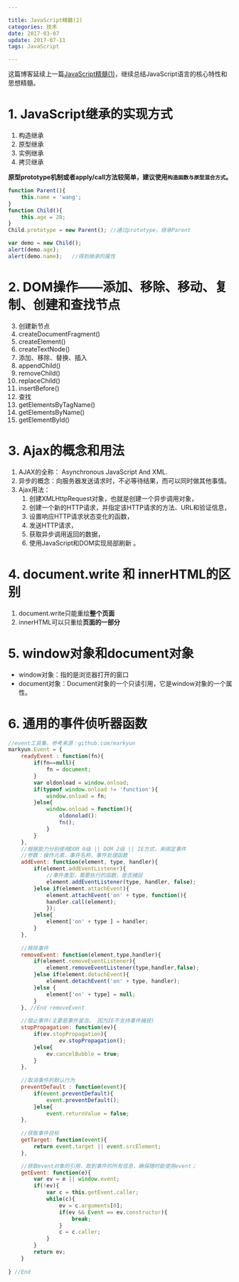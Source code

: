 ```yaml
---

title: JavaScript精髓(2)
categories: 技术
date: 2017-03-07 
update: 2017-07-11
tags: JavaScript

---
```


这篇博客延续上一篇[JavaScript精髓(1)](#)，继续总结JavaScript语言的核心特性和思想精髓。
<!--more-->

# 1. JavaScript继承的实现方式
 1. 构造继承
 2. 原型继承
 3. 实例继承
 4. 拷贝继承

 **原型prototype机制或者apply/call方法较简单，建议使用`构造函数与原型混合方式`。**
 
```js
function Parent(){
	this.name = 'wang';
}
function Child(){
	this.age = 28;
}
Child.prototype = new Parent();	//通过prototype，继承Parent	

var demo = new Child();
alert(demo.age);
alert(demo.name);	//得到继承的属性
```



 
# 2. DOM操作——添加、移除、移动、复制、创建和查找节点
 3. 创建新节点
 4. createDocumentFragment()
 5. createElement()
 6. createTextNode()
 7. 添加、移除、替换、插入
 8. appendChild()
 9. removeChild()
 10. replaceChild()
 11. insertBefore()
 12. 查找
 13. getElementsByTagName()
 14. getElementsByName()
 15. getElementById()
  
# 3. Ajax的概念和用法
 1. AJAX的全称： Asynchronous JavaScript And XML.
 2. 异步的概念：向服务器发送请求时，不必等待结果，而可以同时做其他事情。
 3. Ajax用法：
	 1. 创建XMLHttpRequest对象，也就是创建一个异步调用对象，
	 2. 创建一个新的HTTP请求，并指定该HTTP请求的方法、URL和验证信息，
	 3. 设置响应HTTP请求状态变化的函数，
	 4. 发送HTTP请求，
	 5. 获取异步调用返回的数据，
	 6. 使用JavaScript和DOM实现局部刷新 。

  
# 4. document.write 和 innerHTML的区别
 1. document.write只能重绘**整个页面**
 2. innerHTML可以只重绘**页面的一部分**



# 5. window对象和document对象

 - window对象：指的是浏览器打开的窗口
 - document对象：Document对象的一个只读引用，它是window对象的一个属性。

# 6. 通用的事件侦听器函数
```javascript
//event工具集，参考来源：github.com/markyun
markyun.Event = {
	readyEvent : function(fn){
		if(fn==null){
			fn = document;
		}
		var oldonload = window.onload;
		if(typeof window.onload != 'function'){
			window.onload = fn;
		}else{
			window.onload = function(){
				oldonolad():
				fn();
			}
		}	
	},
	//根据能力分别使用DOM 0级 || DOM 2级 || IE方式，来绑定事件
	//参数：操作元素，事件名称，事件处理函数
	addEvent: function(element, type, handler){
		if(element.addEventListener){
			//事件类型，需要执行的函数，是否捕捉
			element.addEventListener(type, handler, false);
		}else if(element.attachEvent){
			element.attachEvent('on' + type, function(){
			handler.call(element);
			});
		}else{
			element['on' + type ] = handler;
		}	
	},
	
	//移除事件
	removeEvent: function(element,type,handler){
		if(element.removeEventListener){
			element.removeEventListener(type,handler,false);	
		}else if(element.detachEvent){
			element.detachEvent('on' + type, handler);			
		}else {
			element['on' + type] = null;	
		}	
	}, //End removeEvent
	
	//阻止事件(主要是事件冒泡， 因为IE不支持事件捕获)
	stopPropagation: function(ev){
		if(ev.stopPropagation){
				ev.stopPropagation();
		}else{
			ev.cancelBubble = true;
		}
	}, 
	
	//取消事件的默认行为
	preventDefault : function(event){
		if(event.preventDefault){
			event.preventDefault();
		}else{
			event.returnValue = false;
	},
	
	//获取事件目标
	getTarget: function(event){
		return event.target || event.srcElement;
	},

	//获取event对象的引用，取到事件的所有信息，确保随时能使用event；
	getEvent: function(e){
		var ev = e || window.event;
		if(!ev){
			var c = this.getEvent.caller;
			while(c){
				ev = c.arguments[0];
				if(ev && Event == ev.constructor){
					break;
				}
				c = c.caller;
			}	
		}
		return ev;	
	}
		
} //End
```
<!--stackedit_data:
eyJoaXN0b3J5IjpbLTE3MDgzMDU0MDddfQ==
-->